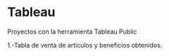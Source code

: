 # Tableau
Proyectos con la herramienta Tableau Public

1.-Tabla de venta de articulos y beneficios obtenidos.
